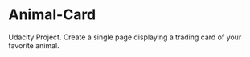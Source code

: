 # Animal-Card
Udacity Project. Create a single page displaying a trading card of your favorite animal.
